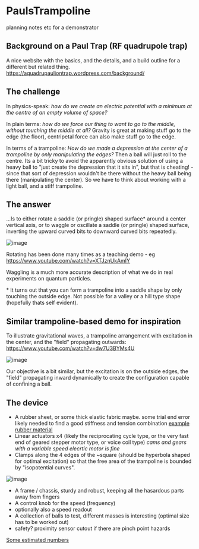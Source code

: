 # PaulsTrampoline
planning notes etc for a demonstrator

## Background on a Paul Trap (RF quadrupole trap)
A nice website with the basics, and the details, and a build outline for a different but related thing. https://aquadrupauliontrap.wordpress.com/background/

## The challenge
In physics-speak: *how do we create an electric potential with a minimum at the centre of an empty volume of space?*

In plain terms: *how do we force our thing to want to go to the middle, without touching the middle at all?* Gravity is great at making stuff go to the edge (the floor), centripetal force can also make stuff go to the edge.

In terms of a trampoline: *How do we made a depression at the center of a trampoline by only manipulating the edges?* Then a ball will just roll to the centre. Its a bit tricky to avoid the apparently obvious solution of using a heavy ball to "just create the depression that it sits in", but that is cheating! - since that sort of depression wouldn't be there without the heavy ball being there (manipulating the center). So we have to think about working with a light ball, and a stiff trampoline.

## The answer
...Is to either rotate a saddle (or pringle) shaped surface\* around a center vertical axis, or to waggle or oscillate a saddle (or pringle) shaped surface, inverting the upward curved bits to downward curved bits repeatedly.

![image](https://github.com/user-attachments/assets/6725fc32-d399-4cd2-b580-19abb9fbbf8f)

Rotating has been done many times as a teaching demo - eg https://www.youtube.com/watch?v=XTJznUkAmIY

Waggling is a much more accurate description of what we do in real experiments on quantum particles.

\* It turns out that you can form a trampoline into a saddle shape by only touching the outside edge. Not possible for a valley or a hill type shape (hopefully thats self evident).


## Similar trampoline-based demo for inspiration
To illustrate gravitational waves, a trampoline arrangement with excitation in the center, and the "field" propagating outwards: https://www.youtube.com/watch?v=dw7U3BYMs4U

![image](https://github.com/user-attachments/assets/3612e910-131d-406e-8451-a0da837cf1df)

Our objective is a bit similar, but the excitation is on the outside edges, the "field" propagating inward dynamically to create the configuration capable of confining a ball.

## The device

- A rubber sheet, or some thick elastic fabric maybe. some trial end error likely needed to find a good stiffness and tension combination [example rubber material](https://rubberfast.co.uk/products/para-shotblast-rubber-sheet?variant=47618026307864)
- Linear actuators x4 (likely the reciprocating cycle type, or the very fast end of geared stepper motor type, or voice coil type) *cams and gears with a variable speed elecrtic motor is fine*
- Clamps along the 4 edges of the ~square (should be hyperbola shaped for optimal excitation) so that the free area of the trampoline is bounded by "isopotential curves".

![image](https://github.com/user-attachments/assets/46bc6505-7bfe-4707-bfe1-06f216eb009b)

- A frame / chassis, sturdy and robust, keeping all the hasardous parts away from fingers
- A control knob for the speed (frequency)
- optionally also a speed readout
- A collection of balls to test, different masses is interesting (optimal size has to be worked out)
- safety? proximity sensor cutout if there are pinch point hazards

[Some estimated numbers](./Maths.md)

